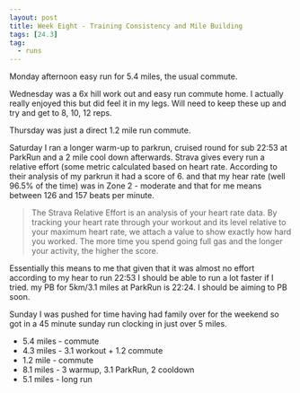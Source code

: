 ```yaml
---
layout: post
title: Week Eight - Training Consistency and Mile Building
tags: [24.3]
tag:
  - runs
---
```


Monday afternoon easy run for 5.4 miles, the usual commute.

Wednesday was a 6x hill work out and easy run commute home. I actually really enjoyed this but did feel it in my legs. Will need to keep these up and try and get to 8, 10, 12 reps.

Thursday was just a direct 1.2 mile run commute.

Saturday I ran a longer warm-up to parkrun, cruised round for sub 22:53 at ParkRun and a 2 mile cool down afterwards.
Strava gives every run a relative effort (some metric calculated based on heart rate. According to their analysis of my parkrun it had a score of 6. and that my hear rate (well 96.5% of the time) was in Zone 2 - moderate and that for me means between 126 and 157 beats per minute.

>The Strava Relative Effort is an analysis of your heart rate data. By tracking your heart rate through your workout and its level relative to your maximum heart rate, we attach a value to show exactly how hard you worked. The more time you spend going full gas and the longer your activity, the higher the score.

Essentially this means to me that given that it was almost no effort according to my hear to run 22:53 I should be able to run a lot faster if I tried. my PB for 5km/3.1 miles at ParkRun is 22:24. I should be aiming to PB soon.

Sunday I was pushed for time having had family over for the weekend so got in a 45 minute sunday run clocking in just over 5 miles.

* 5.4 miles - commute
* 4.3 miles - 3.1 workout + 1.2 commute
* 1.2 mile - commute
* 8.1 miles - 3 warmup, 3.1 ParkRun, 2 cooldown
* 5.1 miles - long run
